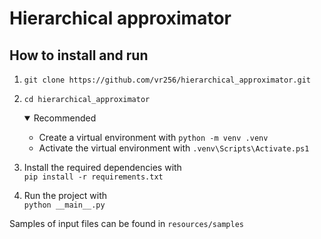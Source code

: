 # Hierarchical approximator

## How to install and run
1. `git clone https://github.com/vr256/hierarchical_approximator.git`
2. `cd hierarchical_approximator`
   <details open> <summary>Recommended</summary>  

   - Create a virtual environment with `python -m venv .venv`    
   - Activate the virtual environment with `.venv\Scripts\Activate.ps1` </details>

3. Install the required dependencies with   
   `pip install -r requirements.txt`
4. Run the project with     
   `python __main__.py`

Samples of input files can be found in `resources/samples`
